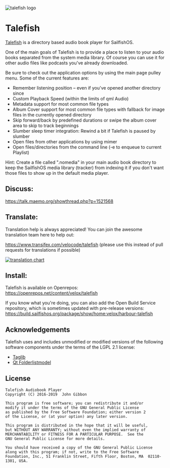 ![talefish logo](https://i.imgur.com/fx1rcDv.png "talefish")

# Talefish
[Talefish](https://www.github.com/jgibbon/talefish) is a directory based audio book player for SailfishOS.

One of the main goals of Talefish is to provide a place to listen to your audio books separated from the system media library. Of course you can use it for other audio files like podcasts you've already downloaded.

Be sure to check out the application options by using the main page pulley menu. 
Some of the current features are:

- Remember listening position – even if you've opened another directory since
- Custom Playback Speed (within the limits of qml Audio)
- Metadata support for most common file types
- Album Cover support for most common file types with fallback for image files in the currently opened directory
- Skip forward/back by predefined durations or swipe the album cover area to skip to track beginnings
- Slumber sleep timer integration: Rewind a bit if Talefish is paused by slumber
- Open files from other applications by using mimer
- Open files/directories from the command line (-e to enqueue to current Playlist)

Hint: Create a file called ".nomedia" in your main audio book directory to keep the SailfishOS media library (tracker) from indexing it if you don't want those files to show up in the default media player.

## Discuss:
https://talk.maemo.org/showthread.php?p=1521568
## Translate:
Translation help is always appreciated! You can join the awesome translation team here to help out: 

https://www.transifex.com/velocode/talefish (please use this instead of pull requests for translations if possible)

[![translation chart](https://www.transifex.com/projects/p/talefish/resource/talefishts/chart/image_png/)](https://www.transifex.com/velocode/talefish "Talefish on Transifex")

## Install:
Talefish is available on Openrepos: 
https://openrepos.net/content/velox/talefish

If you know what you're doing, you can also add the Open Build Service repository, 
which is sometimes updated with pre-release versions: https://build.sailfishos.org/package/show/home:velox/harbour-talefish

## Acknowledgements
Talefish uses and includes unmodified or modified versions of the following software components under the terms of the LGPL 2.1 license:
 - [Taglib](https://taglib.org)
 - [Qt Folderlistmodel](https://code.qt.io/cgit/qt/qtdeclarative.git/tree/src/imports/folderlistmodel?h=5.6)


## License

    Talefish Audiobook Player
    Copyright (C) 2016-2019  John Gibbon

    This program is free software; you can redistribute it and/or
    modify it under the terms of the GNU General Public License
    as published by the Free Software Foundation; either version 2
    of the License, or (at your option) any later version.

    This program is distributed in the hope that it will be useful,
    but WITHOUT ANY WARRANTY; without even the implied warranty of
    MERCHANTABILITY or FITNESS FOR A PARTICULAR PURPOSE.  See the
    GNU General Public License for more details.

    You should have received a copy of the GNU General Public License
    along with this program; if not, write to the Free Software
    Foundation, Inc., 51 Franklin Street, Fifth Floor, Boston, MA  02110-1301, USA.